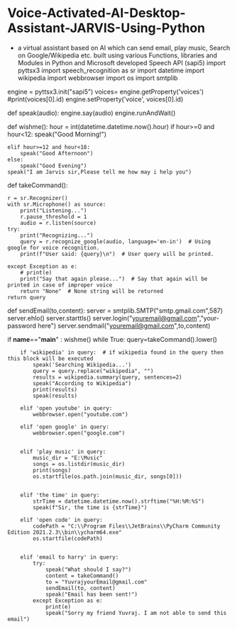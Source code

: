 # Voice-Activated-AI-Desktop-Assistant-JARVIS-Using-Python
- a virtual assistant based on AI which  can send email, play music, Search on Google/Wikipedia etc. built using various Functions, libraries and Modules  in Python and Microsoft developed Speech API (sapi5)
import pyttsx3
import speech_recognition as sr
import datetime
import wikipedia
import webbrowser
import os
import smtplib

engine = pyttsx3.init("sapi5")
voices= engine.getProperty('voices')
#print(voices[0].id)
engine.setProperty('voice', voices[0].id)


def speak(audio):
    engine.say(audio)
    engine.runAndWait()

def wishme():
    hour = int(datetime.datetime.now().hour)
    if hour>=0 and hour<12:
        speak("Good Morning!")

    elif hour>=12 and hour<18:
        speak("Good Afternoon")
    else:
        speak("Good Evening")
    speak("I am Jarvis sir,Please tell me how may i help you")

def takeCommand():


    r = sr.Recognizer()
    with sr.Microphone() as source:
        print("Listening...")
        r.pause_threshold = 1
        audio = r.listen(source)
    try:
        print("Recognizing...")
        query = r.recognize_google(audio, language='en-in')  # Using google for voice recognition.
        print(f"User said: {query}\n")  # User query will be printed.

    except Exception as e:
        # print(e)
        print("Say that again please...")  # Say that again will be printed in case of improper voice
        return "None"  # None string will be returned
    return query



def sendEmail(to,content):
    server = smtplib.SMTP("smtp.gmail.com",587)
    server.ehlo()
    server.starttls()
    server.login("youremail@gmail.com","your-password here")
    server.sendmail("youremail@gmail.com",to,content)

if __name__=="__main__" :
    wishme()
    while True:
        query=takeCommand().lower()

        if 'wikipedia' in query:  # if wikipedia found in the query then this block will be executed
            speak('Searching Wikipedia...')
            query = query.replace("wikipedia", "")
            results = wikipedia.summary(query, sentences=2)
            speak("According to Wikipedia")
            print(results)
            speak(results)

        elif 'open youtube' in query:
            webbrowser.open("youtube.com")

        elif 'open google' in query:
            webbrowser.open("google.com")


        elif 'play music' in query:
            music_dir = "E:\Music"
            songs = os.listdir(music_dir)
            print(songs)
            os.startfile(os.path.join(music_dir, songs[0]))


        elif 'the time' in query:
            strTime = datetime.datetime.now().strftime("%H:%M:%S")
            speak(f"Sir, the time is {strTime}")

        elif 'open code' in query:
            codePath = "C:\\Program Files\\JetBrains\\PyCharm Community Edition 2021.2.3\\bin\\ycharm64.exe"
            os.startfile(codePath)


        elif 'email to harry' in query:
            try:
                speak("What should I say?")
                content = takeCommand()
                to = "YuvrajyourEmail@gmail.com"
                sendEmail(to, content)
                speak("Email has been sent!")
            except Exception as e:
                print(e)
                speak("Sorry my friend Yuvraj. I am not able to send this email")
